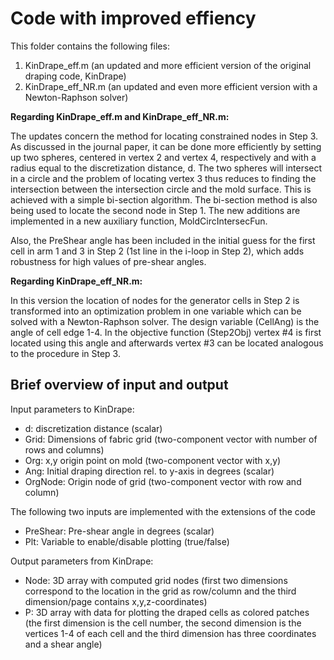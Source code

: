 # Code with improved effiency
This folder contains the following files: 
1) KinDrape_eff.m (an updated and more efficient version of the original draping code, KinDrape)
2) KinDrape_eff_NR.m (an updated and even more efficient version with a Newton-Raphson solver)

**Regarding KinDrape_eff.m and KinDrape_eff_NR.m:**

The updates concern the method for locating constrained nodes in Step 3. As discussed in the 
journal paper, it can be done more efficiently by setting up two spheres, centered in vertex 2
and vertex 4, respectively and with a radius equal to the discretization distance, d. The two 
spheres will intersect in a circle and the problem of locating vertex 3 thus reduces to finding 
the intersection between the intersection circle and the mold surface. This is achieved with a
simple bi-section algorithm. The bi-section method is also being used to locate the second node 
in Step 1. The new additions are implemented in a new auxiliary function, MoldCircIntersecFun.

Also, the PreShear angle has been included in the initial guess for the first cell in arm 1 and 3
in Step 2 (1st line in the i-loop in Step 2), which adds robustness for high values of pre-shear angles.

**Regarding KinDrape_eff_NR.m:**

In this version the location of nodes for the generator cells in Step 2 is transformed into an optimization
problem in one variable which can be solved with a Newton-Raphson solver. The design variable (CellAng) is 
the angle of cell edge 1-4. In the objective function (Step2Obj) vertex #4 is first located using this angle
and afterwards vertex #3 can be located analogous to the procedure in Step 3.

## Brief overview of input and output
Input parameters to KinDrape:
- d: discretization distance (scalar)
- Grid: Dimensions of fabric grid (two-component vector with number of rows and columns)
- Org: x,y origin point on mold (two-component vector with x,y)
- Ang: Initial draping direction rel. to y-axis in degrees (scalar)
- OrgNode: Origin node of grid (two-component vector with row and column)

The following two inputs are implemented with the extensions of the code
- PreShear: Pre-shear angle in degrees (scalar)
- Plt: Variable to enable/disable plotting (true/false)

Output parameters from KinDrape:
- Node: 3D array with computed grid nodes (first two dimensions correspond to the location in 
the grid as row/column and the third dimension/page contains x,y,z-coordinates)
- P: 3D array with data for plotting the draped cells as colored patches (the first dimension is the cell
number, the second dimension is the vertices 1-4 of each cell and the third dimension has three coordinates
and a shear angle)
